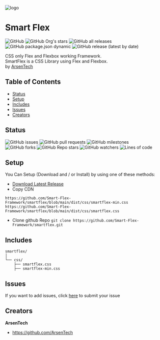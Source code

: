 <img alt="logo" src="https://avatars.githubusercontent.com/u/77837204?s=200&v=4">

# Smart Flex
![GitHub](https://img.shields.io/github/license/Smart-Flex-Framework/smartflex?style=for-the-badge)
![GitHub Org's stars](https://img.shields.io/github/stars/Smart-Flex-Framework?color=22b455&label=Smart%20FLex%20Stars&style=for-the-badge)
![GitHub all releases](https://img.shields.io/github/downloads/Smart-Flex-Framework/smartflex/total?style=for-the-badge)
![GitHub package.json dynamic](https://img.shields.io/github/package-json/keywords/Smart-Flex-Framework/smartflex?style=for-the-badge)
![GitHub release (latest by date)](https://img.shields.io/github/v/release/Smart-Flex-Framework/smartflex?style=for-the-badge)

CSS only Flex and Flexbox working Framework. <br>
SmartFlex is a CSS Library using Flex and Flexbox. <br>
by [ArsenTech](https://arsentech.github.io)

## Table of Contents
- [Status](#status)
- [Setup](#setup)
- [Includes](#includes)
- [Issues](#issues)
- [Creators](#creators)

## Status
![GitHub issues](https://img.shields.io/github/issues/Smart-Flex-Framework/smartflex?style=for-the-badge)
![GitHub pull requests](https://img.shields.io/github/issues-pr/Smart-Flex-Framework/smartflex?style=for-the-badge)
![GitHub milestones](https://img.shields.io/github/milestones/all/Smart-Flex-Framework/smartflex?style=for-the-badge)
![GitHub forks](https://img.shields.io/github/forks/Smart-Flex-Framework/smartflex?style=for-the-badge)
![GitHub Repo stars](https://img.shields.io/github/stars/Smart-Flex-Framework/smartflex?style=for-the-badge)
![GitHub watchers](https://img.shields.io/github/watchers/Smart-Flex-Framework/smartflex?style=for-the-badge)
![Lines of code](https://img.shields.io/tokei/lines/github/Smart-Flex-Framework/smartflex?style=for-the-badge)

## Setup
You Can Setup (Download and / or Install) by using one of these methods:
- [Download Latest Release](https://github.com/Smart-Flex-Framework/smartflex/releases/)
- Copy CDN 
```
https://github.com/Smart-Flex-Framework/smartflex/blob/main/dist/css/smartflex-min.css
https://github.com/Smart-Flex-Framework/smartflex/blob/main/dist/css/smartflex.css
```
- Clone github Repo `git clone https://github.com/Smart-Flex-Framework/smartflex.git`

## Includes
```text
smartflex/
│
└── css/
    ├── smartflex.css
    ├── smartflex-min.css

```
## Issues
If you want to add issues, click [here](https://github.com/Smart-Flex-Framework/smartflex/issues/new/choose) to submit your issue

## Creators
**ArsenTech**
- https://github.com/ArsenTech
